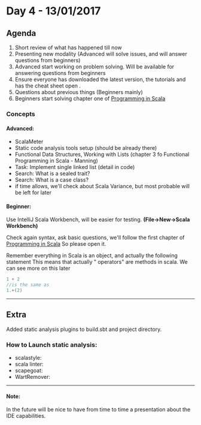# Day 4 - 13/01/2017

## Agenda
1. Short review of what has happened till now
2. Presenting new modality (Advanced will solve issues, and will answer questions from beginners)
3. Advanced start working on problem solving. Will be available for answering questions from beginners
4. Ensure everyone has downloaded the latest version, the tutorials and has the cheat sheet open .
5. Questions about previous things (Beginners mainly) 
6. Beginners start solving chapter one of [Programming in Scala](http://www.artima.com/pins1ed/first-steps-in-scala.html)



### Concepts

#### Advanced:

- ScalaMeter
- Static code analysis tools setup (should be already there)
- Functional Data Structures, Working with Lists (chapter 3 fo Functional Programming in Scala - Manning)
- Task: Implement single linked list (detail in code)
- Search: What is a sealed trait? 
- Search: What is a case class?
- if time allows, we'll check about Scala Variance, but most probable will be left for later

#### Beginner:

Use IntelliJ Scala Workbench, will be easier for testing. **(File->New->Scala Workbench)**

Check again syntax, ask basic questions, we'll follow the first chapter of [Programming in Scala](http://www.artima.com/pins1ed/first-steps-in-scala.html)
So please open it.

Remember everything in Scala is an object, and actually the following statement
This means that actually " operators" are methods in scala. 
We can see more on this later
```scala
1 + 2
//is the same as
1.+(2)
```

---

## Extra

Added static analysis plugins to build.sbt and project directory.

### How to Launch static analysis:

* scalastyle: 
* scala linter: 
* scapegoat: 
* WartRemover: 


---

#### Note:

In the future will be nice to have from time to time a presentation about the IDE capabilities.